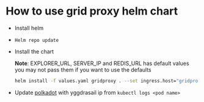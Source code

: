 # How to use grid proxy helm chart

- Install helm

- `Helm repo update`

- Install the chart

  **Note**: EXPLORER_URL, SERVER_IP and REDIS_URL has default values you may not pass them if you want to use the defaults

  ```bash
  helm install -f values.yaml gridproxy . --set ingress.host="gridproxy.3botmain.grid.tf" --set env.TWIN=296 --set env.SERVER_PORT=":8080" --set env.EXPLORER="https://graphql.dev.grid.tf/graphql" --set env.SUBSTRATE="wss://tfchain.dev.grid.tf/ws" --set env.REDIS="localhost:6379"
  ```

- Update [polkadot](https://polkadot.js.org/apps/?rpc=wss%3A%2F%2Ftfchain.dev.grid.tf%2Fws#/extrinsics) with yggdrasail ip from `kubectl logs <pod name>`
  
